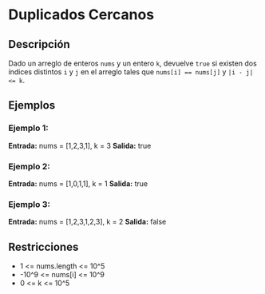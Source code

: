 # Duplicados Cercanos

## Descripción

Dado un arreglo de enteros `nums` y un entero `k`, devuelve `true` si existen dos índices distintos `i` y `j` en el arreglo tales que `nums[i] == nums[j]` y `|i - j| <= k`.

## Ejemplos

### Ejemplo 1:

**Entrada:** nums = [1,2,3,1], k = 3
**Salida:** true

### Ejemplo 2:

**Entrada:** nums = [1,0,1,1], k = 1
**Salida:** true

### Ejemplo 3:

**Entrada:** nums = [1,2,3,1,2,3], k = 2
**Salida:** false

## Restricciones

- 1 <= nums.length <= 10^5
- -10^9 <= nums[i] <= 10^9
- 0 <= k <= 10^5